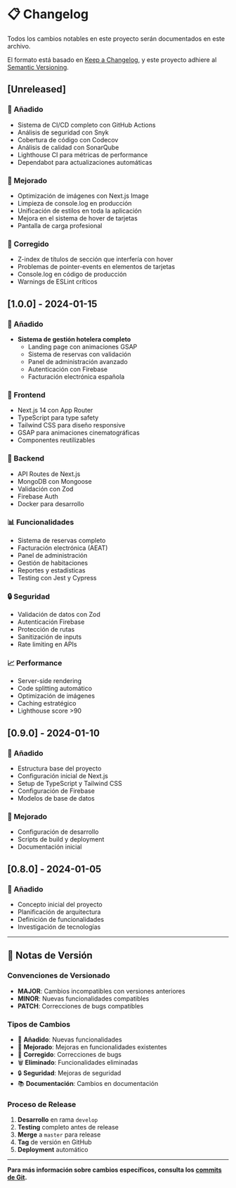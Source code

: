 # 📋 Changelog

Todos los cambios notables en este proyecto serán documentados en este archivo.

El formato está basado en [Keep a Changelog](https://keepachangelog.com/es-ES/1.0.0/),
y este proyecto adhiere al [Semantic Versioning](https://semver.org/spec/v2.0.0.html).

## [Unreleased]

### 🚀 Añadido
- Sistema de CI/CD completo con GitHub Actions
- Análisis de seguridad con Snyk
- Cobertura de código con Codecov
- Análisis de calidad con SonarQube
- Lighthouse CI para métricas de performance
- Dependabot para actualizaciones automáticas

### 🔧 Mejorado
- Optimización de imágenes con Next.js Image
- Limpieza de console.log en producción
- Unificación de estilos en toda la aplicación
- Mejora en el sistema de hover de tarjetas
- Pantalla de carga profesional

### 🐛 Corregido
- Z-index de títulos de sección que interfería con hover
- Problemas de pointer-events en elementos de tarjetas
- Console.log en código de producción
- Warnings de ESLint críticos

## [1.0.0] - 2024-01-15

### 🚀 Añadido
- **Sistema de gestión hotelera completo**
  - Landing page con animaciones GSAP
  - Sistema de reservas con validación
  - Panel de administración avanzado
  - Autenticación con Firebase
  - Facturación electrónica española

### 🎨 Frontend
- Next.js 14 con App Router
- TypeScript para type safety
- Tailwind CSS para diseño responsive
- GSAP para animaciones cinematográficas
- Componentes reutilizables

### 🔧 Backend
- API Routes de Next.js
- MongoDB con Mongoose
- Validación con Zod
- Firebase Auth
- Docker para desarrollo

### 📊 Funcionalidades
- Sistema de reservas completo
- Facturación electrónica (AEAT)
- Panel de administración
- Gestión de habitaciones
- Reportes y estadísticas
- Testing con Jest y Cypress

### 🔒 Seguridad
- Validación de datos con Zod
- Autenticación Firebase
- Protección de rutas
- Sanitización de inputs
- Rate limiting en APIs

### 📈 Performance
- Server-side rendering
- Code splitting automático
- Optimización de imágenes
- Caching estratégico
- Lighthouse score >90

## [0.9.0] - 2024-01-10

### 🚀 Añadido
- Estructura base del proyecto
- Configuración inicial de Next.js
- Setup de TypeScript y Tailwind CSS
- Configuración de Firebase
- Modelos de base de datos

### 🔧 Mejorado
- Configuración de desarrollo
- Scripts de build y deployment
- Documentación inicial

## [0.8.0] - 2024-01-05

### 🚀 Añadido
- Concepto inicial del proyecto
- Planificación de arquitectura
- Definición de funcionalidades
- Investigación de tecnologías

---

## 📝 Notas de Versión

### Convenciones de Versionado

- **MAJOR**: Cambios incompatibles con versiones anteriores
- **MINOR**: Nuevas funcionalidades compatibles
- **PATCH**: Correcciones de bugs compatibles

### Tipos de Cambios

- 🚀 **Añadido**: Nuevas funcionalidades
- 🔧 **Mejorado**: Mejoras en funcionalidades existentes
- 🐛 **Corregido**: Correcciones de bugs
- 🗑️ **Eliminado**: Funcionalidades eliminadas
- 🔒 **Seguridad**: Mejoras de seguridad
- 📚 **Documentación**: Cambios en documentación

### Proceso de Release

1. **Desarrollo** en rama `develop`
2. **Testing** completo antes de release
3. **Merge** a `master` para release
4. **Tag** de versión en GitHub
5. **Deployment** automático

---

**Para más información sobre cambios específicos, consulta los [commits de Git](https://github.com/FersaFzs/Nestotel/commits/master).** 